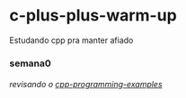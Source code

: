 # c-plus-plus-warm-up
Estudando cpp pra manter afiado

### semana0 
###### revisando o [cpp-programming-examples](https://www.geeksforgeeks.org/cpp/cpp-programming-examples/)